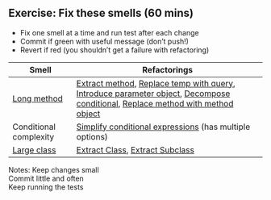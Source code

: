## Exercise: Fix these smells (60 mins)

* Fix one smell at a time and run test after each change
* Commit if green with useful message (don’t push!)
* Revert if red (you shouldn’t get a failure with refactoring)

| Smell | Refactorings |
| ----- | ------------ |
| [Long method](https://refactoring.guru/smells/long-method) | [Extract method](https://refactoring.guru/extract-method), [Replace temp with query](https://refactoring.guru/replace-temp-with-query), [Introduce parameter object](https://refactoring.guru/introduce-parameter-object), [Decompose conditional](https://refactoring.guru/decompose-conditional), [Replace method with method object](https://refactoring.guru/replace-method-with-method-object) |
| Conditional complexity | [Simplify conditional expressions](https://refactoring.guru/refactoring/techniques/simplifying-conditional-expressions) (has multiple options) |
| [Large class](https://refactoring.guru/smells/large-class) | [Extract Class](https://refactoring.guru/extract-class), [Extract Subclass](https://refactoring.guru/extract-subclass) |
<!-- .element: style="font-size: 80%" -->

Notes:
    Keep changes small  
    Commit little and often  
    Keep running the tests  